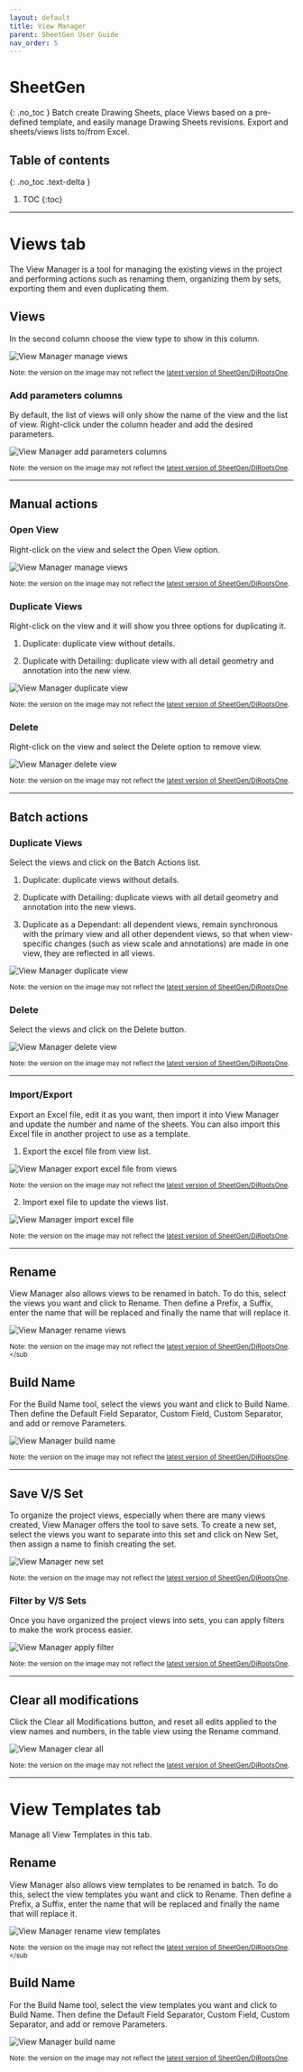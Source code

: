 ```yaml
---
layout: default
title: View Manager
parent: SheetGen User Guide
nav_order: 5
---
```


# SheetGen
{: .no_toc }
Batch create Drawing Sheets, place Views based on a pre-defined template, and easily manage Drawing Sheets revisions. Export and sheets/views lists to/from Excel.
## Table of contents
{: .no_toc .text-delta }

1. TOC
{:toc}

---

# Views tab

The View Manager is a tool for managing the existing views in the project and performing actions such as renaming them, organizing them by sets, exporting them and even duplicating them. 

## Views

In the second column choose the view type to show in this column.

![View Manager manage views](../../../assets\images\ViewManager\SL-Vm-ViewType.gif)

<sub>Note: the version on the image may not reflect the [latest version of SheetGen/DiRootsOne](https://diroots.com/revit-plugins/dirootsone/).</sub>

### Add parameters columns

By default, the list of views will only show the name of the view and the list of view. Right-click under the column header and add the desired parameters.

![View Manager add parameters columns](../../../assets\images\ViewManager\SL-Vm-Parameters.gif)

<sub>Note: the version on the image may not reflect the [latest version of SheetGen/DiRootsOne](https://diroots.com/revit-plugins/dirootsone/).</sub>

---

## Manual actions

### Open View

Right-click on the view and select the Open View option.

![View Manager manage views](../../../assets\images\ViewManager\SL-Vm-OpenView.gif)

<sub>Note: the version on the image may not reflect the [latest version of SheetGen/DiRootsOne](https://diroots.com/revit-plugins/dirootsone/).</sub>

### Duplicate Views

Right-click on the view and it will show you three options for duplicating it.

1. Duplicate: duplicate view without details.

2. Duplicate with Detailing: duplicate view with all detail geometry and annotation into the new view.

![View Manager duplicate view](../../../assets\images\ViewManager\SL-Vm-DuplicateManually.gif)

<sub>Note: the version on the image may not reflect the [latest version of SheetGen/DiRootsOne](https://diroots.com/revit-plugins/dirootsone/).</sub>

### Delete

Right-click on the view and select the Delete option to remove view.

![View Manager delete view](../../../assets\images\ViewManager\SL-Vm-DeleteManually.gif)

<sub>Note: the version on the image may not reflect the [latest version of SheetGen/DiRootsOne](https://diroots.com/revit-plugins/dirootsone/).</sub>

---

## Batch actions

### Duplicate Views

Select the views and click on the Batch Actions list.

1. Duplicate: duplicate views without details.

2. Duplicate with Detailing: duplicate views with all detail geometry and annotation into the new views.

3. Duplicate as a Dependant: all dependent views, remain synchronous with the primary view and all other dependent views, so that when view-specific changes (such as view scale and annotations) are made in one view, they are reflected in all views.

![View Manager duplicate view](../../../assets\images\ViewManager\SL-Vm-DuplicateBatch.gif)

<sub>Note: the version on the image may not reflect the [latest version of SheetGen/DiRootsOne](https://diroots.com/revit-plugins/dirootsone/).</sub>

### Delete

Select the views and click on the Delete button.

![View Manager delete view](../../../assets\images\ViewManager\SL-Vm-DeleteBatch.gif)

<sub>Note: the version on the image may not reflect the [latest version of SheetGen/DiRootsOne](https://diroots.com/revit-plugins/dirootsone/).</sub>

---

### Import/Export

Export an Excel file, edit it as you want, then import it into View Manager and update the number and name of the sheets. You can also import this Excel file in another project to use as a template.

1. Export the excel file from view list.

![View Manager export excel file from views](../../../assets\images\ViewManager\SL-Vm-Export.gif)

<sub>Note: the version on the image may not reflect the [latest version of SheetGen/DiRootsOne](https://diroots.com/revit-plugins/dirootsone/).</sub>

2. Import exel file to update the views list.

![View Manager import excel file](../../../assets\images\ViewManager\SL-Vm-Import.gif)

<sub>Note: the version on the image may not reflect the [latest version of SheetGen/DiRootsOne](https://diroots.com/revit-plugins/dirootsone/).</sub>

---

## Rename

View Manager also allows views to be renamed in batch. To do this, select the views you want and click to Rename. 
Then define a Prefix, a Suffix, enter the name that will be replaced and finally the name that will replace it.

![View Manager rename views](../../../assets\images\ViewManager\SL-Vm-Rename.gif)

<sub>Note: the version on the image may not reflect the [latest version of SheetGen/DiRootsOne](https://diroots.com/revit-plugins/dirootsone/).</sub

## Build Name

For the Build Name tool, select the views you want and click to Build Name.
Then define the Default Field Separator, Custom Field, Custom Separator, and add or remove Parameters.

![View Manager build name](../../../assets\images\ViewManager\SL-Vm-BuildName.gif)

<sub>Note: the version on the image may not reflect the [latest version of SheetGen/DiRootsOne](https://diroots.com/revit-plugins/dirootsone/).</sub>

---

## Save V/S Set

To organize the project views, especially when there are many views created, View Manager offers the tool to save sets.
To create a new set, select the views you want to separate into this set and click on New Set, then assign a name to finish creating the set.

![View Manager new set](../../../assets\images\ViewManager\SL-Vm-SaveSet.gif)

<sub>Note: the version on the image may not reflect the [latest version of SheetGen/DiRootsOne](https://diroots.com/revit-plugins/dirootsone/).</sub>

### Filter by V/S Sets

Once you have organized the project views into sets, you can apply filters to make the work process easier.

![View Manager apply filter](../../../assets\images\ViewManager\SL-Vm-FilterSet.gif)

<sub>Note: the version on the image may not reflect the [latest version of SheetGen/DiRootsOne](https://diroots.com/revit-plugins/dirootsone/).</sub>

---

## Clear all modifications

Click the Clear all Modifications button, and reset all edits applied to the view names and numbers, in the table view using the Rename command.

![View Manager clear all](../../../assets\images\ViewManager\SL-Vm-Clear.gif)

<sub>Note: the version on the image may not reflect the [latest version of SheetGen/DiRootsOne](https://diroots.com/revit-plugins/dirootsone/).</sub>

---

# View Templates tab

Manage all View Templates in this tab.

## Rename

View Manager also allows view templates to be renamed in batch. To do this, select the view templates you want and click to Rename. 
Then define a Prefix, a Suffix, enter the name that will be replaced and finally the name that will replace it.

![View Manager rename view templates](../../../assets\images\ViewManager\SL-Vt-RenameTemplate.gif)

<sub>Note: the version on the image may not reflect the [latest version of SheetGen/DiRootsOne](https://diroots.com/revit-plugins/dirootsone/).</sub

## Build Name

For the Build Name tool, select the view templates you want and click to Build Name.
Then define the Default Field Separator, Custom Field, Custom Separator, and add or remove Parameters.

![View Manager build name](../../../assets\images\ViewManager\SL-Vt-BuildNameTemplate.gif)

<sub>Note: the version on the image may not reflect the [latest version of SheetGen/DiRootsOne](https://diroots.com/revit-plugins/dirootsone/).</sub>